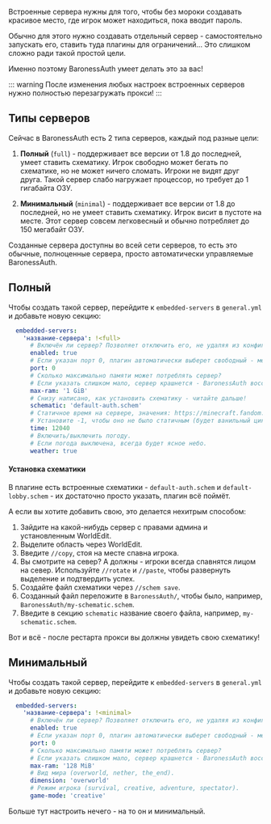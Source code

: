 Встроенные сервера нужны для того, чтобы без мороки создавать красивое место, где игрок может находиться, пока вводит пароль.

Обычно для этого нужно создавать отдельный сервер - самостоятельно запускать его, ставить туда плагины для ограничений... Это слишком сложно ради такой простой цели.

Именно поэтому BaronessAuth умеет делать это за вас!

::: warning
После изменения любых настроек встроенных серверов нужно полностью перезагружать прокси!
:::

## Типы серверов

Сейчас в BaronessAuth есть 2 типа серверов, каждый под разные цели:

1. **Полный** (`full`) - поддерживает все версии от 1.8 до последней, умеет ставить схематику. Игрок свободно может бегать по схематике, но не может ничего сломать. Игроки не видят друг друга. Такой сервер слабо нагружает процессор, но требует до 1 гигабайта ОЗУ.

2. **Минимальный** (`minimal`) - поддерживает все версии от 1.8 до последней, но не умеет ставить схематику. Игрок висит в пустоте на месте. Этот сервер совсем легковесный и обычно потребляет до 150 мегабайт ОЗУ.

Созданные сервера доступны во всей сети серверов, то есть это обычные, полноценные сервера, просто автоматически управляемые BaronessAuth.

## Полный

Чтобы создать такой сервер, перейдите к `embedded-servers` в `general.yml` и добавьте новую секцию:

```yml
  embedded-servers:
    'название-сервера': !<full>
      # Включён ли сервер? Позволяет отключить его, не удаляя из конфига.
      enabled: true
      # Если указан порт 0, плагин автоматически выберет свободный - менять необязательно.
      port: 0
      # Сколько максимально памяти может потреблять сервер?
      # Если указать слишком мало, сервер крашнется - BaronessAuth восстановит его, но этого лучше избегать.
      max-ram: '1 GiB'
      # Снизу написано, как установить схематику - читайте дальше!
      schematic: 'default-auth.schem'
      # Статичное время на сервере, значения: https://minecraft.fandom.com/wiki/Daylight_cycle#24-hour_Minecraft_day
      # Установите -1, чтобы оно не было статичным (будет ванильный цикл дня и ночи).
      time: 12040
      # Включить/выключить погоду.
      # Если погода выключена, всегда будет ясное небо.
      weather: true
```

#### Установка схематики

В плагине есть встроенные схематики - `default-auth.schem` и `default-lobby.schem` - их достаточно просто указать, плагин всё поймёт.

А если вы хотите добавить свою, это делается нехитрым способом:

1. Зайдите на какой-нибудь сервер с правами админа и установленным WorldEdit.
2. Выделите область через WorldEdit.
3. Введите `//copy`, стоя на месте спавна игрока.
4. Вы смотрите на север? А должны - игроки всегда спавнятся лицом на север. Используйте `//rotate` и `//paste`, чтобы развернуть выделение и подтвердить успех.
5. Создайте файл схематики через `//schem save`.
6. Созданный файл переложите в `BaronessAuth/`, чтобы было, например, `BaronessAuth/my-schematic.schem`.
7. Введите в секцию `schematic` название своего файла, например, `my-schematic.schem`.

Вот и всё - после рестарта прокси вы должны увидеть свою схематику!

## Минимальный

Чтобы создать такой сервер, перейдите к `embedded-servers` в `general.yml` и добавьте новую секцию:

```yml
  embedded-servers:
    'название-сервера': !<minimal>
      # Включён ли сервер? Позволяет отключить его, не удаляя из конфига.
      enabled: true
      # Если указан порт 0, плагин автоматически выберет свободный - менять необязательно.
      port: 0
      # Сколько максимально памяти может потреблять сервер?
      # Если указать слишком мало, сервер крашнется - BaronessAuth восстановит его, но этого лучше избегать.
      max-ram: '128 MiB'
      # Вид мира (overworld, nether, the_end).
      dimension: 'overworld'
      # Режим игрока (survival, creative, adventure, spectator).
      game-mode: 'creative'
```

Больше тут настроить нечего - на то он и минимальный.